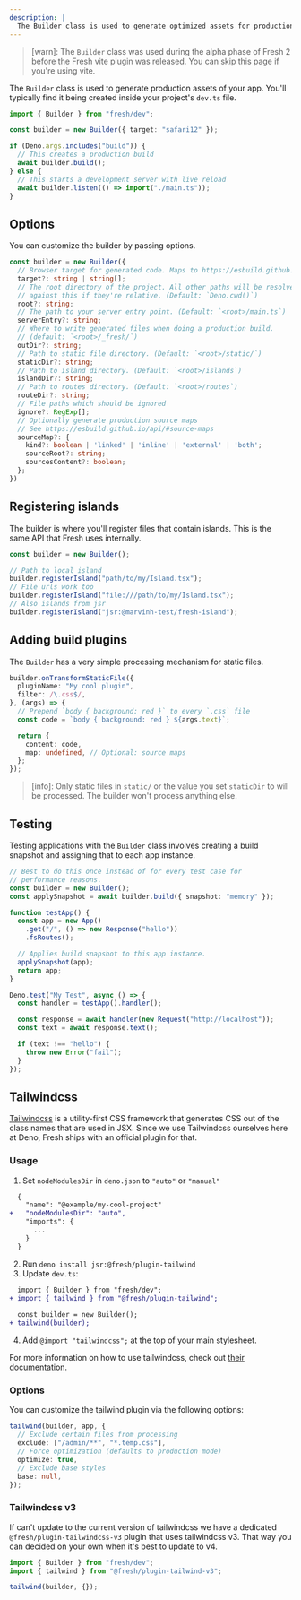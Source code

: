 ```yaml
---
description: |
  The Builder class is used to generate optimized assets for production.
---
```


> [warn]: The `Builder` class was used during the alpha phase of Fresh 2 before
> the Fresh vite plugin was released. You can skip this page if you're using
> vite.

The `Builder` class is used to generate production assets of your app. You'll
typically find it being created inside your project's `dev.ts` file.

```ts dev.ts
import { Builder } from "fresh/dev";

const builder = new Builder({ target: "safari12" });

if (Deno.args.includes("build")) {
  // This creates a production build
  await builder.build();
} else {
  // This starts a development server with live reload
  await builder.listen(() => import("./main.ts"));
}
```

## Options

You can customize the builder by passing options.

```ts dev.ts
const builder = new Builder({
  // Browser target for generated code. Maps to https://esbuild.github.io/api/#target
  target?: string | string[];
  // The root directory of the project. All other paths will be resolved
  // against this if they're relative. (Default: `Deno.cwd()`)
  root?: string;
  // The path to your server entry point. (Default: `<root>/main.ts`)
  serverEntry?: string;
  // Where to write generated files when doing a production build.
  // (default: `<root>/_fresh/`)
  outDir?: string;
  // Path to static file directory. (Default: `<root>/static/`)
  staticDir?: string;
  // Path to island directory. (Default: `<root>/islands`)
  islandDir?: string;
  // Path to routes directory. (Default: `<root>/routes`)
  routeDir?: string;
  // File paths which should be ignored 
  ignore?: RegExp[];
  // Optionally generate production source maps
  // See https://esbuild.github.io/api/#source-maps
  sourceMap?: {
    kind?: boolean | 'linked' | 'inline' | 'external' | 'both';
    sourceRoot?: string;
    sourcesContent?: boolean;
  };
})
```

## Registering islands

The builder is where you'll register files that contain islands. This is the
same API that Fresh uses internally.

```ts dev.ts
const builder = new Builder();

// Path to local island
builder.registerIsland("path/to/my/Island.tsx");
// File urls work too
builder.registerIsland("file:///path/to/my/Island.tsx");
// Also islands from jsr
builder.registerIsland("jsr:@marvinh-test/fresh-island");
```

## Adding build plugins

The `Builder` has a very simple processing mechanism for static files.

```ts dev.ts
builder.onTransformStaticFile({
  pluginName: "My cool plugin",
  filter: /\.css$/,
}, (args) => {
  // Prepend `body { background: red }` to every `.css` file
  const code = `body { background: red } ${args.text}`;

  return {
    content: code,
    map: undefined, // Optional: source maps
  };
});
```

> [info]: Only static files in `static/` or the value you set `staticDir` to
> will be processed. The builder won't process anything else.

## Testing

Testing applications with the `Builder` class involves creating a build snapshot
and assigning that to each app instance.

```ts my-app.test.ts
// Best to do this once instead of for every test case for
// performance reasons.
const builder = new Builder();
const applySnapshot = await builder.build({ snapshot: "memory" });

function testApp() {
  const app = new App()
    .get("/", () => new Response("hello"))
    .fsRoutes();

  // Applies build snapshot to this app instance.
  applySnapshot(app);
  return app;
}

Deno.test("My Test", async () => {
  const handler = testApp().handler();

  const response = await handler(new Request("http://localhost"));
  const text = await response.text();

  if (text !== "hello") {
    throw new Error("fail");
  }
});
```

## Tailwindcss

[Tailwindcss](https://tailwindcss.com/) is a utility-first CSS framework that
generates CSS out of the class names that are used in JSX. Since we use
Tailwindcss ourselves here at Deno, Fresh ships with an official plugin for
that.

### Usage

1. Set `nodeModulesDir` in `deno.json` to `"auto"` or `"manual"`

```diff deno.json
  {
    "name": "@example/my-cool-project"
+   "nodeModulesDir": "auto",
    "imports": {
      ...
    }
  }
```

2. Run `deno install jsr:@fresh/plugin-tailwind`
3. Update `dev.ts`:

```diff dev.ts
  import { Builder } from "fresh/dev";
+ import { tailwind } from "@fresh/plugin-tailwind";
  
  const builder = new Builder();
+ tailwind(builder);
```

4. Add `@import "tailwindcss";` at the top of your main stylesheet.

For more information on how to use tailwindcss, check out
[their documentation](https://tailwindcss.com/docs/styling-with-utility-classes).

### Options

You can customize the tailwind plugin via the following options:

```ts dev.ts
tailwind(builder, app, {
  // Exclude certain files from processing
  exclude: ["/admin/**", "*.temp.css"],
  // Force optimization (defaults to production mode)
  optimize: true,
  // Exclude base styles
  base: null,
});
```

### Tailwindcss v3

If can't update to the current version of tailwindcss we have a dedicated
`@fresh/plugin-tailwindcss-v3` plugin that uses tailwindcss v3. That way you can
decided on your own when it's best to update to v4.

```ts dev.ts
import { Builder } from "fresh/dev";
import { tailwind } from "@fresh/plugin-tailwind-v3";

tailwind(builder, {});
```
